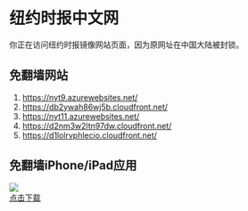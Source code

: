 <h1>纽约时报中文网</h1>
<p>你正在访问纽约时报镜像网站页面，因为原网址在中国大陆被封锁。</p>
<h2>免翻墙网站</h2>
<ol>
<li><a href="https://nyt9.azurewebsites.net/" target="1">https://nyt9.azurewebsites.net/</a></li>
<li><a href="https://db2ywah86wj5b.cloudfront.net/" target="2">https://db2ywah86wj5b.cloudfront.net/</a></li>
<li><a href="https://nyt11.azurewebsites.net/" target="3">https://nyt11.azurewebsites.net/</a></li>
<li><a href="https://d2nm3w2ltn97dw.cloudfront.net/" target="4">https://d2nm3w2ltn97dw.cloudfront.net/</a></li>
<li><a href="https://d1lolrvphlecio.cloudfront.net/" target="5">https://d1lolrvphlecio.cloudfront.net/</a></li>
</ol>
<h2>免翻墙iPhone/iPad应用</h2>
<p>
	<a href="https://itunes.apple.com/cn/app/niu-yue-shi-bao-zhong-wen-wang/id807498298?mt=8">
		<img src="icon175x175.jpeg" />
		<br/>点击下载
	</a>
</p>